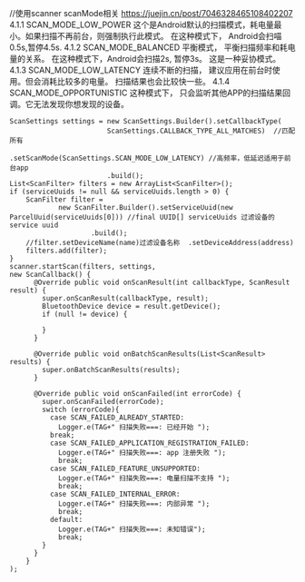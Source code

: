 




//使用scanner
scanMode相关  https://juejin.cn/post/7046328465108402207
4.1.1 SCAN_MODE_LOW_POWER
这个是Android默认的扫描模式，耗电量最小。如果扫描不再前台，则强制执行此模式。
在这种模式下， Android会扫喵0.5s,暂停4.5s.
4.1.2 SCAN_MODE_BALANCED
平衡模式， 平衡扫描频率和耗电量的关系。
在这种模式下，Android会扫描2s, 暂停3s。 这是一种妥协模式。
4.1.3 SCAN_MODE_LOW_LATENCY
连续不断的扫描， 建议应用在前台时使用。但会消耗比较多的电量。 扫描结果也会比较快一些。
4.1.4 SCAN_MODE_OPPORTUNISTIC
这种模式下， 只会监听其他APP的扫描结果回调。它无法发现你想发现的设备。


```
ScanSettings settings = new ScanSettings.Builder().setCallbackType(
                        ScanSettings.CALLBACK_TYPE_ALL_MATCHES)  //匹配所有
                        .setScanMode(ScanSettings.SCAN_MODE_LOW_LATENCY) //高频率，低延迟适用于前台app
                        .build();
List<ScanFilter> filters = new ArrayList<ScanFilter>();
if (serviceUuids != null && serviceUuids.length > 0) {
    ScanFilter filter =
            new ScanFilter.Builder().setServiceUuid(new ParcelUuid(serviceUuids[0])) //final UUID[] serviceUuids 过滤设备的service uuid
                    .build();
    //filter.setDeviceName(name)过滤设备名称  .setDeviceAddress(address)                
    filters.add(filter);
}
scanner.startScan(filters, settings, 
new ScanCallback() {
      @Override public void onScanResult(int callbackType, ScanResult result) {
        super.onScanResult(callbackType, result);
        BluetoothDevice device = result.getDevice();
        if (null != device) {

        }
      }

      @Override public void onBatchScanResults(List<ScanResult> results) {
        super.onBatchScanResults(results);
      }

      @Override public void onScanFailed(int errorCode) {
        super.onScanFailed(errorCode);
        switch (errorCode){
          case SCAN_FAILED_ALREADY_STARTED:
            Logger.e(TAG+" 扫描失败===: 已经开始 ");
          break;
          case SCAN_FAILED_APPLICATION_REGISTRATION_FAILED:
            Logger.e(TAG+" 扫描失败===: app 注册失败 ");
            break;
          case SCAN_FAILED_FEATURE_UNSUPPORTED:
            Logger.e(TAG+" 扫描失败===: 电量扫描不支持 ");
            break;
          case SCAN_FAILED_INTERNAL_ERROR:
            Logger.e(TAG+" 扫描失败===: 内部异常 ");
            break;
          default:
            Logger.e(TAG+" 扫描失败===: 未知错误");
            break;
        }
      }
    }
);
```
